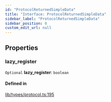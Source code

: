 ```yaml
---
id: "ProtocolReturnedSimpleData"
title: "Interface: ProtocolReturnedSimpleData"
sidebar_label: "ProtocolReturnedSimpleData"
sidebar_position: 0
custom_edit_url: null
---
```


## Properties

### lazy\_register

 `Optional` **lazy\_register**: `boolean`

#### Defined in

[lib/types/protocol.ts:195](https://github.com/keypom/keypom-js/blob/68bf90396/packages/core/src/lib/types/protocol.ts#L195)
